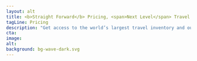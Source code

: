 ```yaml
---
layout: alt
title: <b>Straight Forward</b> Pricing, <span>Next Level</span> Travel.
tagLine: Pricing
description: "Get access to the world’s largest travel inventory and our #1 rated Customer Care Team with our flat pricing."
cta:
image:
alt:
background: bg-wave-dark.svg
---
```


